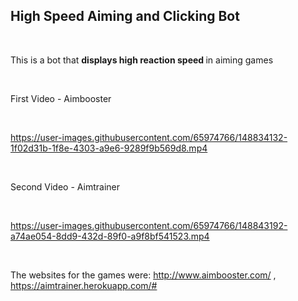 ## High Speed Aiming and Clicking Bot

</br>

This is a bot that <strong> displays high reaction speed </strong> in aiming games

</br>

  
First Video - Aimbooster

</br>
  
https://user-images.githubusercontent.com/65974766/148834132-1f02d31b-1f8e-4303-a9e6-9289f9b569d8.mp4

</br>

Second Video - Aimtrainer
 
</br>

https://user-images.githubusercontent.com/65974766/148843192-a74ae054-8dd9-432d-89f0-a9f8bf541523.mp4

</br>

The websites for the games were: 
http://www.aimbooster.com/ , https://aimtrainer.herokuapp.com/#

